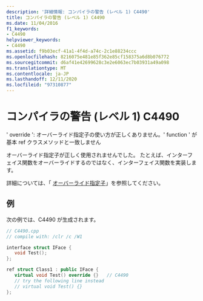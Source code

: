 ```yaml
---
description: '詳細情報: コンパイラの警告 (レベル 1) C4490'
title: コンパイラの警告 (レベル 1) C4490
ms.date: 11/04/2016
f1_keywords:
- C4490
helpviewer_keywords:
- C4490
ms.assetid: f9b03ecf-41a1-4f4d-a74c-2c1e88234ccc
ms.openlocfilehash: 8216075e481e85f362e85cf158375a6d8b076772
ms.sourcegitcommit: d6af41e42699628c3e2e6063ec7b03931a49a098
ms.translationtype: MT
ms.contentlocale: ja-JP
ms.lasthandoff: 12/11/2020
ms.locfileid: "97310877"
---
```

# <a name="compiler-warning-level-1-c4490"></a>コンパイラの警告 (レベル 1) C4490

' override ': オーバーライド指定子の使い方が正しくありません。' function ' が基本 ref クラスメソッドと一致しません

オーバーライド指定子が正しく使用されませんでした。 たとえば、インターフェイス関数をオーバーライドするのではなく、インターフェイス関数を実装します。

詳細については、「 [オーバーライド指定子](../../extensions/override-specifiers-cpp-component-extensions.md)」を参照してください。

## <a name="example"></a>例

次の例では、C4490 が生成されます。

```cpp
// C4490.cpp
// compile with: /clr /c /W1

interface struct IFace {
   void Test();
};

ref struct Class1 : public IFace {
   virtual void Test() override {}   // C4490
   // try the following line instead
   // virtual void Test() {}
};
```
